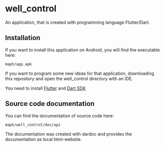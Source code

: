 # well_control

An application, that is created with programming language Flutter/Dart.

## Installation

If you want to install this application on Android, you will find the executable here:
```
maph/app.apk
```

If you want to program some new ideas for that application, downloading this repository and open
the well_control directory with an IDE.

You need to install [Flutter](https://flutter.dev/docs/get-started/install) and
[Dart SDK](https://dart.dev/get-dart)

## Source code documentation

You can find the documentation of source code here:
```
maph/well_control/doc/api
```

The documentation was created with dardoc and provides the documentation as local html-website.
